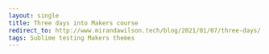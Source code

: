 ```yaml
---
layout: single
title: Three days into Makers course
redirect_to: http://www.mirandawilson.tech/blog/2021/01/07/three-days/
tags: Sublime testing Makers themes
---
```


